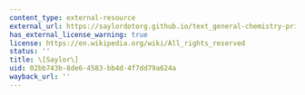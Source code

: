 ```yaml
---
content_type: external-resource
external_url: https://saylordotorg.github.io/text_general-chemistry-principles-patterns-and-applications-v1.0/s18-03-methods-of-determining-reactio.html
has_external_license_warning: true
license: https://en.wikipedia.org/wiki/All_rights_reserved
status: ''
title: \[Saylor\]
uid: 02bb743b-8de6-4583-bb4d-4f7dd79a624a
wayback_url: ''
---
```

